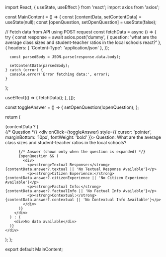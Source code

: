 import React, { useState, useEffect } from 'react';
import axios from 'axios';

const MainContent = () => {
  const [contentData, setContentData] = useState(null);
  const [openQuestion, setOpenQuestion] = useState(false);

  // Fetch data from API using POST request
  const fetchData = async () => {
    try {
      const response = await axios.post('dummy', {
        question: 'what are the average class sizes and student-teacher ratios in the local schools react?'
      }, {
        headers: {
          'Content-Type': 'application/json'
        },
      });

      const parsedBody = JSON.parse(response.data.body);

      setContentData(parsedBody);
    } catch (error) {
      console.error('Error fetching data:', error);
    }
  };

  useEffect(() => {
    fetchData();
  }, []);

  const toggleAnswer = () => {
    setOpenQuestion(!openQuestion);
  };

  return (
    <div>
      {contentData ? (
        <div>
          {/* Question */}
          <div onClick={toggleAnswer} style={{ cursor: 'pointer', marginBottom: '10px', fontWeight: 'bold' }}>
            Question: What are the average class sizes and student-teacher ratios in the local schools?
          </div>

          {/* Answer (shown only when the question is expanded) */}
          {openQuestion && (
            <div>
              <p><strong>Textual Response:</strong> {contentData.answer?.textual || 'No Textual Response Available'}</p>
              <p><strong>Citizen Experience:</strong> {contentData.answer?.citizenExperience || 'No Citizen Experience Available'}</p>
              <p><strong>Factual Info:</strong> {contentData.answer?.factualInfo || 'No Factual Info Available'}</p>
              <p><strong>Contextual:</strong> {contentData.answer?.contextual || 'No Contextual Info Available'}</p>
            </div>
          )}
        </div>
      ) : (
        <div>No data available</div>
      )}
    </div>
  );
};

export default MainContent;

